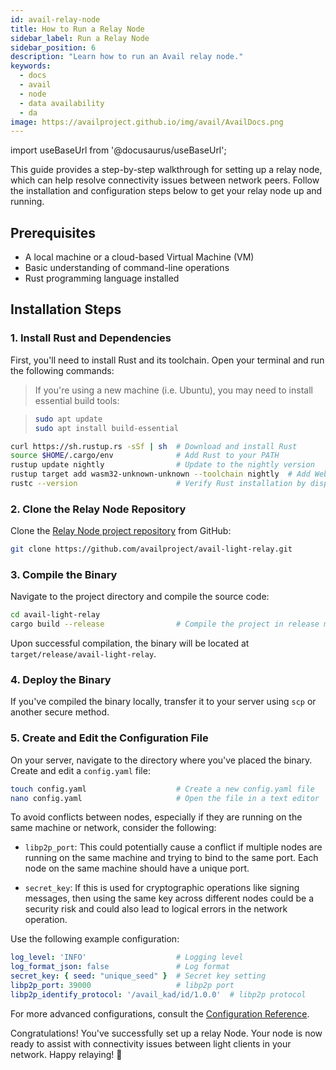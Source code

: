 ```yaml
---
id: avail-relay-node
title: How to Run a Relay Node
sidebar_label: Run a Relay Node
sidebar_position: 6
description: "Learn how to run an Avail relay node."
keywords:
  - docs
  - avail
  - node
  - data availability
  - da
image: https://availproject.github.io/img/avail/AvailDocs.png
---
```

import useBaseUrl from '@docusaurus/useBaseUrl';

This guide provides a step-by-step walkthrough for setting up a relay node, which can help resolve connectivity issues between network peers. Follow the installation and configuration steps below to get your relay node up and running.

<!-- TO DO: add context -->

## Prerequisites

- A local machine or a cloud-based Virtual Machine (VM)
- Basic understanding of command-line operations
- Rust programming language installed

## Installation Steps

### 1. Install Rust and Dependencies

First, you'll need to install Rust and its toolchain. Open your terminal and run the following commands:
> If you're using a new machine (i.e. Ubuntu), you may need to install essential build tools:

> ```bash
> sudo apt update
> sudo apt install build-essential
> ```

```bash
curl https://sh.rustup.rs -sSf | sh  # Download and install Rust
source $HOME/.cargo/env              # Add Rust to your PATH
rustup update nightly                # Update to the nightly version
rustup target add wasm32-unknown-unknown --toolchain nightly  # Add WebAssembly target
rustc --version                      # Verify Rust installation by displaying the version
```

### 2. Clone the Relay Node Repository

Clone the [Relay Node project repository](https://github.com/availproject/avail-light-relay) from GitHub:

```bash
git clone https://github.com/availproject/avail-light-relay.git
```

### 3. Compile the Binary

Navigate to the project directory and compile the source code:

```bash
cd avail-light-relay                 
cargo build --release                # Compile the project in release mode
```

Upon successful compilation, the binary will be located at `target/release/avail-light-relay`.

### 4. Deploy the Binary

If you've compiled the binary locally, transfer it to your server using `scp` or another secure method.

### 5. Create and Edit the Configuration File

On your server, navigate to the directory where you've placed the binary. Create and edit a `config.yaml` file:

```bash
touch config.yaml                    # Create a new config.yaml file
nano config.yaml                     # Open the file in a text editor
```

To avoid conflicts between nodes, especially if they are running on the same machine or network, consider the following:

- `libp2p_port`: This could potentially cause a conflict if multiple nodes are running on the same machine and trying to bind to the same port. Each node on the same machine should have a unique port.

- `secret_key`: If this is used for cryptographic operations like signing messages, then using the same key across different nodes could be a security risk and could also lead to logical errors in the network operation.

Use the following example configuration:

```yaml
log_level: 'INFO'                    # Logging level
log_format_json: false               # Log format
secret_key: { seed: "unique_seed" }  # Secret key setting
libp2p_port: 39000                   # libp2p port
libp2p_identify_protocol: '/avail_kad/id/1.0.0'  # libp2p protocol
```

For more advanced configurations, consult the [Configuration Reference](https://github.com/availproject/avail-light-relay#config-reference).

Congratulations! You've successfully set up a relay Node. Your node is now ready to assist with connectivity issues between light clients in your network. Happy relaying! 🚀
